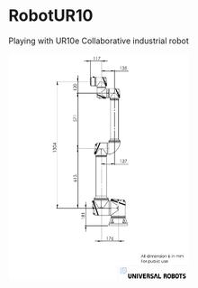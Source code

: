 # RobotUR10
Playing  with UR10e Collaborative industrial robot

<img src="UR10_area.png" width="320">
